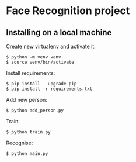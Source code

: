 # Face Recognition project

## Installing on a local machine

Create new virtualenv and activate it:

```
$ python -m venv venv
$ source venv/bin/activate
```

Install requirements:

```
$ pip install --upgrade pip
$ pip install -r requirements.txt
```

Add new person:

```
$ python add_person.py
```

Train:

```
$ python train.py
```

Recognise:

```
$ python main.py
```
